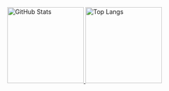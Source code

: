 <div>
  <a href="https://github.com/bola-nabil"> 
  <img src="https://github-readme-stats.vercel.app/api?username=bola-nabil&show_icons=true&theme=rose_pine" alt="GitHub Stats" height="175">
  <img src="https://github-readme-stats.vercel.app/api/top-langs/?username=bola-nabil&layout=compact&theme=rose_pine" alt="Top Langs" height="175">
</div>
